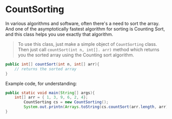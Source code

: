 # **CountSorting**

In various algorithms and software, often there's a need to sort the array. And one of the asymptotically fastest algorithm for sorting is Counting Sort, and this class helps you use exactly that algorithm.

> To use this class, just make a simple object of `CountSorting` class. Then just call `countSort(int n, int[]. arr)` method which returns you the sorted array using the Counting sort algorithm.

```java
public int[] countSort(int n, int[] arr){
	// returns the sorted array
}
```

Example code, for understanding:

```java
public static void main(String[] args){
	int[] arr = { 1, 3, 9, 6, 2, 4};
        CountSorting cs = new CountSorting();
        System.out.printn(Arrays.toString(cs.countSort(arr.length, arr)); // returns the sorted array
}
```